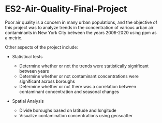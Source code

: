 # ES2-Air-Quality-Final-Project

Poor air quality is a concern in many urban populations, and the objective of this project was to analyze trends in the concentration of various urban air contaminants in New York City between the years 2009-2020 using ppm as a metric. 

Other aspects of the project include: 
  - Statistical tests
    - Determine whether or not the trends were statistically significant between years
    - Determine whether or not contaminant concentrations were significant across boroughs
    - Determine whether or not there was a correlation between contaminant concentration and seasonal changes
   
  - Spatial Analysis
    - Divide boroughs based on latitude and longitude
    - Visualize contamination concentrations using geoscatter   
